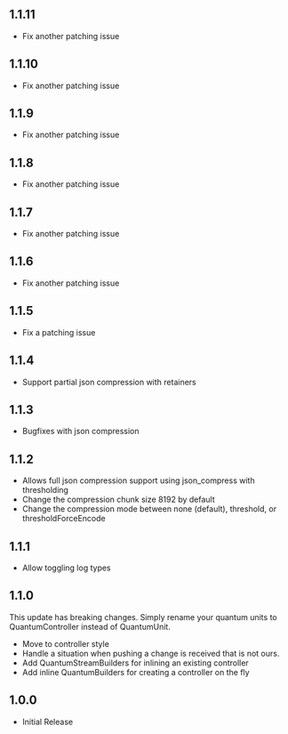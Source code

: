 ## 1.1.11

* Fix another patching issue

## 1.1.10

* Fix another patching issue

## 1.1.9

* Fix another patching issue

## 1.1.8

* Fix another patching issue

## 1.1.7

* Fix another patching issue

## 1.1.6

* Fix another patching issue

## 1.1.5

* Fix a patching issue

## 1.1.4

* Support partial json compression with retainers

## 1.1.3

* Bugfixes with json compression

## 1.1.2

* Allows full json compression support using json_compress with thresholding
* Change the compression chunk size 8192 by default
* Change the compression mode between none (default), threshold, or thresholdForceEncode


## 1.1.1

* Allow toggling log types

## 1.1.0

This update has breaking changes. Simply rename your quantum units to QuantumController<T> instead of QuantumUnit<T>.

* Move to controller style
* Handle a situation when pushing a change is received that is not ours.
* Add QuantumStreamBuilders for inlining an existing controller
* Add inline QuantumBuilders for creating a controller on the fly

## 1.0.0

* Initial Release
